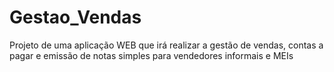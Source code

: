 # Gestao_Vendas
Projeto de uma aplicação WEB que irá realizar a gestão de vendas, contas a pagar e emissão de notas simples para vendedores informais e MEIs
